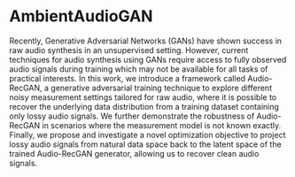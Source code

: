 # AmbientAudioGAN
Recently, Generative Adversarial Networks (GANs) have shown success in raw audio synthesis in an unsupervised setting. However, current techniques for audio synthesis using GANs require access to fully observed audio signals during training which may not be available for all tasks of practical interests. In this work, we introduce a framework called Audio-RecGAN, a generative adversarial training technique to explore different noisy measurement settings tailored for raw audio, where it is possible to recover the underlying data distribution from a training dataset containing only lossy audio signals. We further demonstrate the robustness of Audio-RecGAN in scenarios where the measurement model is not known exactly. Finally, we propose and investigate a novel optimization objective to project lossy audio signals from natural data space back to the latent space of the trained Audio-RecGAN generator, allowing us to recover clean audio signals.
